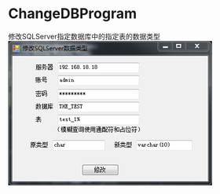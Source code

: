 # ChangeDBProgram
修改SQLServer指定数据库中的指定表的数据类型  
![image](https://github.com/hyc-shayu/ChangeDBProgram/blob/master/image/1.PNG) 
